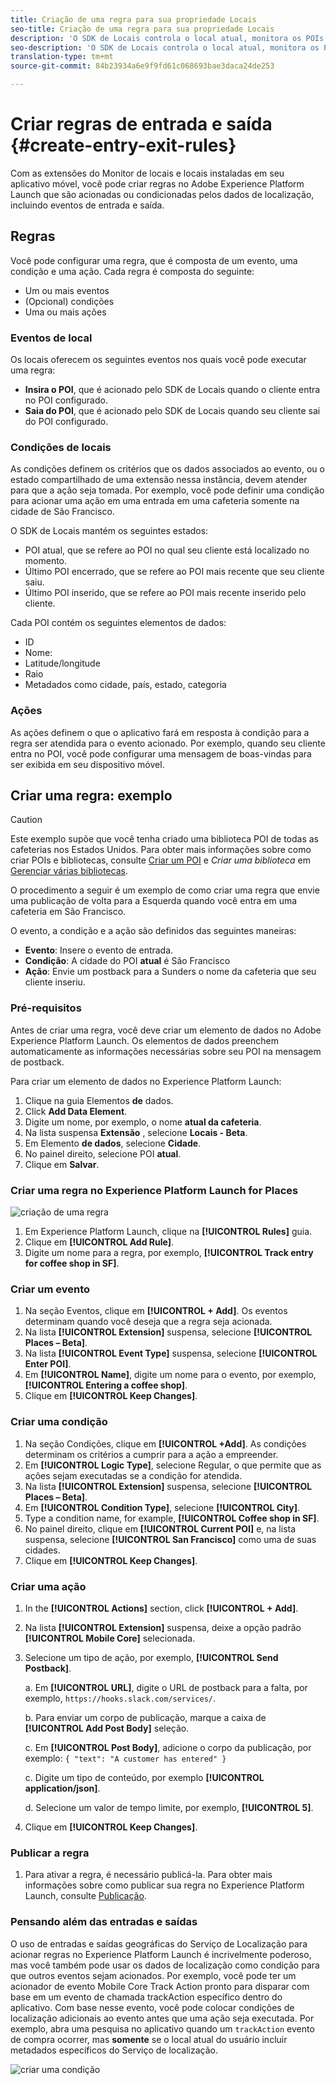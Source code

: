 ```yaml
---
title: Criação de uma regra para sua propriedade Locais
seo-title: Criação de uma regra para sua propriedade Locais
description: 'O SDK de Locais controla o local atual, monitora os POIs configurados em torno do local atual e rastreia os eventos de entrada e saída desses POIs. '
seo-description: 'O SDK de Locais controla o local atual, monitora os POIs configurados em torno do local atual e rastreia os eventos de entrada e saída desses POIs. '
translation-type: tm+mt
source-git-commit: 84b23934a6e9f9fd61c068693bae3daca24de253

---
```



# Criar regras de entrada e saída {#create-entry-exit-rules}

Com as extensões do Monitor de locais e locais instaladas em seu aplicativo móvel, você pode criar regras no Adobe Experience Platform Launch que são acionadas ou condicionadas pelos dados de localização, incluindo eventos de entrada e saída.

## Regras

Você pode configurar uma regra, que é composta de um evento, uma condição e uma ação. Cada regra é composta do seguinte:

* Um ou mais eventos
* (Opcional) condições
* Uma ou mais ações

### Eventos de local

Os locais oferecem os seguintes eventos nos quais você pode executar uma regra:

* **Insira o POI**, que é acionado pelo SDK de Locais quando o cliente entra no POI configurado.
* **Saia do POI**, que é acionado pelo SDK de Locais quando seu cliente sai do POI configurado.

### Condições de locais

As condições definem os critérios que os dados associados ao evento, ou o estado compartilhado de uma extensão nessa instância, devem atender para que a ação seja tomada. Por exemplo, você pode definir uma condição para acionar uma ação em uma entrada em uma cafeteria somente na cidade de São Francisco.

O SDK de Locais mantém os seguintes estados:

* POI atual, que se refere ao POI no qual seu cliente está localizado no momento.
* Último POI encerrado, que se refere ao POI mais recente que seu cliente saiu.
* Último POI inserido, que se refere ao POI mais recente inserido pelo cliente.

Cada POI contém os seguintes elementos de dados:

* ID
* Nome:
* Latitude/longitude
* Raio
* Metadados como cidade, país, estado, categoria

### Ações

As ações definem o que o aplicativo fará em resposta à condição para a regra ser atendida para o evento acionado. Por exemplo, quando seu cliente entra no POI, você pode configurar uma mensagem de boas-vindas para ser exibida em seu dispositivo móvel.

## Criar uma regra: exemplo

>[!CAUTION]
>
>Este exemplo supõe que você tenha criado uma biblioteca POI de todas as cafeterias nos Estados Unidos. Para obter mais informações sobre como criar POIs e bibliotecas, consulte [Criar um POI](/help/poi-mgmt-ui/create-a-poi-ui.md) e *Criar uma biblioteca* em [Gerenciar várias bibliotecas](https://docs.adobe.com/content/help/en/places/using/poi-mgmt-ui/manage-libraries-in-the-places-ui.html).

O procedimento a seguir é um exemplo de como criar uma regra que envie uma publicação de volta para a Esquerda quando você entra em uma cafeteria em São Francisco.

O evento, a condição e a ação são definidos das seguintes maneiras:

* **Evento**: Insere o evento de entrada.
* **Condição**: A cidade do POI **atual** é São Francisco
* **Ação**: Envie um postback para a Sunders o nome da cafeteria que seu cliente inseriu.

### Pré-requisitos

Antes de criar uma regra, você deve criar um elemento de dados no Adobe Experience Platform Launch. Os elementos de dados preenchem automaticamente as informações necessárias sobre seu POI na mensagem de postback.

Para criar um elemento de dados no Experience Platform Launch:

1. Clique na guia Elementos **de** dados.
2. Click **Add Data Element**.
3. Digite um nome, por exemplo, o nome **atual da cafeteria**.
4. Na lista suspensa **Extensão** , selecione **Locais - Beta**.
5. Em Elemento **de dados**, selecione **Cidade**.
6. No painel direito, selecione POI **atual**.
7. Clique em **Salvar**.

### Criar uma regra no Experience Platform Launch for Places

![criação de uma regra](/help/assets/placesrule.png)

1. Em Experience Platform Launch, clique na **[!UICONTROL Rules]** guia.
2. Clique em **[!UICONTROL Add Rule]**.
3. Digite um nome para a regra, por exemplo, **[!UICONTROL Track entry for coffee shop in SF]**.

### Criar um evento

1. Na seção Eventos, clique em **[!UICONTROL + Add]**. Os eventos determinam quando você deseja que a regra seja acionada.
2. Na lista **[!UICONTROL Extension]** suspensa, selecione **[!UICONTROL Places – Beta]**.
3. Na lista **[!UICONTROL Event Type]** suspensa, selecione **[!UICONTROL Enter POI]**.
4. Em **[!UICONTROL Name]**, digite um nome para o evento, por exemplo, **[!UICONTROL Entering a coffee shop]**.
5. Clique em **[!UICONTROL Keep Changes]**.

### Criar uma condição

1. Na seção Condições, clique em **[!UICONTROL +Add]**. As condições determinam os critérios a cumprir para a ação a empreender.
2. Em **[!UICONTROL Logic Type]**, selecione Regular, o que permite que as ações sejam executadas se a condição for atendida.
3. Na lista **[!UICONTROL Extension]** suspensa, selecione **[!UICONTROL Places – Beta]**.
4. Em **[!UICONTROL Condition Type]**, selecione **[!UICONTROL City]**.
5. Type a condition name, for example, **[!UICONTROL Coffee shop in SF]**.
6. No painel direito, clique em **[!UICONTROL Current POI]** e, na lista suspensa, selecione **[!UICONTROL San Francisco]** como uma de suas cidades.
7. Clique em **[!UICONTROL Keep Changes]**.

### Criar uma ação

1. In the **[!UICONTROL Actions]** section, click **[!UICONTROL + Add]**.
2. Na lista **[!UICONTROL Extension]** suspensa, deixe a opção padrão **[!UICONTROL Mobile Core]** selecionada.
3. Selecione um tipo de ação, por exemplo, **[!UICONTROL Send Postback]**.

   a. Em **[!UICONTROL URL]**, digite o URL de postback para a falta, por exemplo, `https://hooks.slack.com/services/`.

   b. Para enviar um corpo de publicação, marque a caixa de **[!UICONTROL Add Post Body]** seleção.

   c. Em **[!UICONTROL Post Body]**, adicione o corpo da publicação, por exemplo: `{ "text": "A customer has entered" }`

   c. Digite um tipo de conteúdo, por exemplo **[!UICONTROL application/json]**.

   d. Selecione um valor de tempo limite, por exemplo, **[!UICONTROL 5]**.

4. Clique em **[!UICONTROL Keep Changes]**.

### Publicar a regra

1. Para ativar a regra, é necessário publicá-la. Para obter mais informações sobre como publicar sua regra no Experience Platform Launch, consulte [Publicação](https://docs.adobelaunch.com/launch-reference/publishing).

### Pensando além das entradas e saídas

O uso de entradas e saídas geográficas do Serviço de Localização para acionar regras no Experience Platform Launch é incrivelmente poderoso, mas você também pode usar os dados de localização como condição para que outros eventos sejam acionados. Por exemplo, você pode ter um acionador de evento Mobile Core Track Action pronto para disparar com base em um evento de chamada trackAction específico dentro do aplicativo. Com base nesse evento, você pode colocar condições de localização adicionais ao evento antes que uma ação seja executada. Por exemplo, abra uma pesquisa no aplicativo quando um `trackAction` evento de compra ocorrer, mas **somente** se o local atual do usuário incluir metadados específicos do Serviço de localização.

![criar uma condição](/help/assets/places-condition.png)